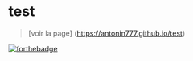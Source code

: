 # test
> [voir la page] (https://antonin777.github.io/test)

[![forthebadge](https://forthebadge.com/images/badges/validated-html5.svg)](https://forthebadge.com)